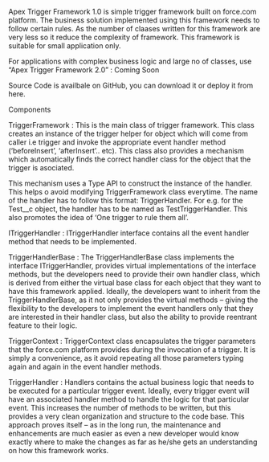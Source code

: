  Apex Trigger Framework 1.0 is simple trigger framework built on force.com platform. The business solution implemented using this framework needs to follow certain rules. As the number of claases written for this framework are very less so it reduce the complexity of framework. This framework is suitable for small application only. 

For applications with complex business logic and large no of classes, use “Apex Trigger Framework 2.0” : Coming Soon

Source Code is availbale on GitHub, you can download it or deploy it from here. 

Components

TriggerFramework : This is the main class of trigger framework. This class creates an instance of the trigger helper for object which will come from caller i.e trigger and invoke the appropriate event handler method (‘beforeInsert’, ‘afterInsert’.. etc). This class also provides a mechanism which automatically finds the correct handler class for the object that the trigger is asociated. 

This mechanism uses a Type API to construct the instance of the handler. This helps o avoid modifying TriggerFramework class everytime. The name of the handler has to follow this format: <ObjectName>TriggerHandler. For e.g. for the Test__c object, the handler has to be named as TestTriggerHandler. This also promotes the idea of ‘One trigger to rule them all’.

ITriggerHandler : ITriggerHandler interface contains all the event handler method that needs to be implemented.

TriggerHandlerBase : The TriggerHandlerBase class implements the interface ITriggerHandler, provides virtual implementations of the interface methods, but the developers need to provide their own handler class, which is derived from either the virtual base class for each object that they want to have this framework applied. Ideally, the developers want to inherit from the TriggerHandlerBase, as it not only provides the virtual methods – giving the flexibility to the developers to implement the event handlers only that they are interested in their handler class, but also the ability to provide reentrant feature to their logic.

TriggerContext : TriggerContext class encapsulates the trigger parameters that the force.com platform provides during the invocation of a trigger. It is simply a convenience, as it avoid repeating all those parameters typing again and again in the event handler methods.

<Object>TriggerHandler : Handlers contains the actual business logic that needs to be executed for a particular trigger event. Ideally, every trigger event will have an associated handler method to handle the logic for that particular event. This increases the number of methods to be written, but this provides a very clean organization and structure to the code base. This approach proves itself – as in the long run, the maintenance and enhancements are much easier as even a new developer would know exactly where to make the changes as far as he/she gets an understanding on how this framework works.

